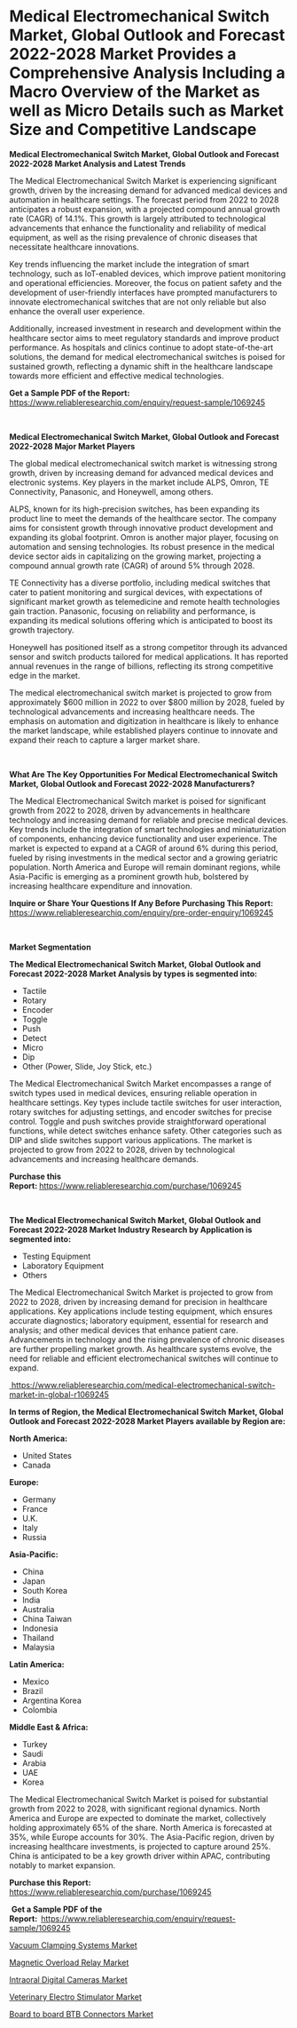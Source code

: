 <p><h1>Medical Electromechanical Switch Market, Global Outlook and Forecast 2022-2028 Market Provides a Comprehensive Analysis Including a Macro Overview of the Market as well as Micro Details such as Market Size and Competitive Landscape</h1></p><p><strong>Medical Electromechanical Switch Market, Global Outlook and Forecast 2022-2028 Market Analysis and Latest Trends</strong></p>
<p><p>The Medical Electromechanical Switch Market is experiencing significant growth, driven by the increasing demand for advanced medical devices and automation in healthcare settings. The forecast period from 2022 to 2028 anticipates a robust expansion, with a projected compound annual growth rate (CAGR) of 14.1%. This growth is largely attributed to technological advancements that enhance the functionality and reliability of medical equipment, as well as the rising prevalence of chronic diseases that necessitate healthcare innovations.</p><p>Key trends influencing the market include the integration of smart technology, such as IoT-enabled devices, which improve patient monitoring and operational efficiencies. Moreover, the focus on patient safety and the development of user-friendly interfaces have prompted manufacturers to innovate electromechanical switches that are not only reliable but also enhance the overall user experience. </p><p>Additionally, increased investment in research and development within the healthcare sector aims to meet regulatory standards and improve product performance. As hospitals and clinics continue to adopt state-of-the-art solutions, the demand for medical electromechanical switches is poised for sustained growth, reflecting a dynamic shift in the healthcare landscape towards more efficient and effective medical technologies.</p></p>
<p><strong>Get a Sample PDF of the Report:&nbsp;</strong> <a href="https://www.reliableresearchiq.com/enquiry/request-sample/1069245">https://www.reliableresearchiq.com/enquiry/request-sample/1069245</a></p>
<p>&nbsp;</p>
<p><strong>Medical Electromechanical Switch Market, Global Outlook and Forecast 2022-2028 Major Market Players</strong></p>
<p><p>The global medical electromechanical switch market is witnessing strong growth, driven by increasing demand for advanced medical devices and electronic systems. Key players in the market include ALPS, Omron, TE Connectivity, Panasonic, and Honeywell, among others.</p><p>ALPS, known for its high-precision switches, has been expanding its product line to meet the demands of the healthcare sector. The company aims for consistent growth through innovative product development and expanding its global footprint. Omron is another major player, focusing on automation and sensing technologies. Its robust presence in the medical device sector aids in capitalizing on the growing market, projecting a compound annual growth rate (CAGR) of around 5% through 2028.</p><p>TE Connectivity has a diverse portfolio, including medical switches that cater to patient monitoring and surgical devices, with expectations of significant market growth as telemedicine and remote health technologies gain traction. Panasonic, focusing on reliability and performance, is expanding its medical solutions offering which is anticipated to boost its growth trajectory.</p><p>Honeywell has positioned itself as a strong competitor through its advanced sensor and switch products tailored for medical applications. It has reported annual revenues in the range of billions, reflecting its strong competitive edge in the market.</p><p>The medical electromechanical switch market is projected to grow from approximately $600 million in 2022 to over $800 million by 2028, fueled by technological advancements and increasing healthcare needs. The emphasis on automation and digitization in healthcare is likely to enhance the market landscape, while established players continue to innovate and expand their reach to capture a larger market share.</p></p>
<p>&nbsp;</p>
<p><strong>What Are The Key Opportunities For Medical Electromechanical Switch Market, Global Outlook and Forecast 2022-2028 Manufacturers?</strong></p>
<p><p>The Medical Electromechanical Switch market is poised for significant growth from 2022 to 2028, driven by advancements in healthcare technology and increasing demand for reliable and precise medical devices. Key trends include the integration of smart technologies and miniaturization of components, enhancing device functionality and user experience. The market is expected to expand at a CAGR of around 6% during this period, fueled by rising investments in the medical sector and a growing geriatric population. North America and Europe will remain dominant regions, while Asia-Pacific is emerging as a prominent growth hub, bolstered by increasing healthcare expenditure and innovation.</p></p>
<p><strong>Inquire or Share Your Questions If Any Before Purchasing This Report:</strong> <a href="https://www.reliableresearchiq.com/enquiry/pre-order-enquiry/1069245">https://www.reliableresearchiq.com/enquiry/pre-order-enquiry/1069245</a></p>
<p>&nbsp;</p>
<p><strong>Market Segmentation</strong></p>
<p><strong>The Medical Electromechanical Switch Market, Global Outlook and Forecast 2022-2028 Market Analysis by types is segmented into:</strong></p>
<p><ul><li>Tactile</li><li>Rotary</li><li>Encoder</li><li>Toggle</li><li>Push</li><li>Detect</li><li>Micro</li><li>Dip</li><li>Other (Power, Slide, Joy Stick, etc.)</li></ul></p>
<p><p>The Medical Electromechanical Switch Market encompasses a range of switch types used in medical devices, ensuring reliable operation in healthcare settings. Key types include tactile switches for user interaction, rotary switches for adjusting settings, and encoder switches for precise control. Toggle and push switches provide straightforward operational functions, while detect switches enhance safety. Other categories such as DIP and slide switches support various applications. The market is projected to grow from 2022 to 2028, driven by technological advancements and increasing healthcare demands.</p></p>
<p><strong>Purchase this Report:&nbsp;</strong><a href="https://www.reliableresearchiq.com/purchase/1069245">https://www.reliableresearchiq.com/purchase/1069245</a></p>
<p>&nbsp;</p>
<p><strong>The Medical Electromechanical Switch Market, Global Outlook and Forecast 2022-2028 Market Industry Research by Application is segmented into:</strong></p>
<p><ul><li>Testing Equipment</li><li>Laboratory Equipment</li><li>Others</li></ul></p>
<p><p>The Medical Electromechanical Switch Market is projected to grow from 2022 to 2028, driven by increasing demand for precision in healthcare applications. Key applications include testing equipment, which ensures accurate diagnostics; laboratory equipment, essential for research and analysis; and other medical devices that enhance patient care. Advancements in technology and the rising prevalence of chronic diseases are further propelling market growth. As healthcare systems evolve, the need for reliable and efficient electromechanical switches will continue to expand.</p></p>
<p><a href="https://www.reliableresearchiq.com/medical-electromechanical-switch-market-in-global-r1069245">&nbsp;https://www.reliableresearchiq.com/medical-electromechanical-switch-market-in-global-r1069245</a></p>
<p><strong>In terms of Region, the Medical Electromechanical Switch Market, Global Outlook and Forecast 2022-2028 Market Players available by Region are:</strong></p>
<p>
    <p> <strong> North America: </strong>
        <ul>
            <li>United States</li>
            <li>Canada</li>
        </ul>
        </p> 
    <p> <strong> Europe: </strong>
        <ul>
            <li>Germany</li>
            <li>France</li>
            <li>U.K.</li>
            <li>Italy</li>
            <li>Russia</li>
        </ul>
        </p> 
    <p> <strong> Asia-Pacific: </strong>
        <ul>
            <li>China</li>
            <li>Japan</li>
            <li>South Korea</li>
            <li>India</li>
            <li>Australia</li>
            <li>China Taiwan</li>
            <li>Indonesia</li>
            <li>Thailand</li>
            <li>Malaysia</li>
        </ul>
        </p> 
    <p> <strong> Latin America: </strong>
        <ul>
            <li>Mexico</li>
            <li>Brazil</li>
            <li>Argentina Korea</li>
            <li>Colombia</li>
        </ul>
        </p> 
    <p> <strong> Middle East & Africa: </strong>
        <ul>
            <li>Turkey</li>
            <li>Saudi</li>
            <li>Arabia</li>
            <li>UAE</li>
            <li>Korea</li>
        </ul>
    </p>
    </p>
<p><p>The Medical Electromechanical Switch Market is poised for substantial growth from 2022 to 2028, with significant regional dynamics. North America and Europe are expected to dominate the market, collectively holding approximately 65% of the share. North America is forecasted at 35%, while Europe accounts for 30%. The Asia-Pacific region, driven by increasing healthcare investments, is projected to capture around 25%. China is anticipated to be a key growth driver within APAC, contributing notably to market expansion.</p></p>
<p><strong>Purchase this Report: </strong><a href="https://www.reliableresearchiq.com/purchase/1069245">https://www.reliableresearchiq.com/purchase/1069245</a></p>
<p>&nbsp;<strong>Get a Sample PDF of the Report:&nbsp;&nbsp;</strong><a href="https://www.reliableresearchiq.com/enquiry/request-sample/1069245">https://www.reliableresearchiq.com/enquiry/request-sample/1069245</a></p>
<p><strong></strong></p>
<p><p><a href="https://www.linkedin.com/pulse/vacuum-clamping-systems-market-forecasts-trends-impact-analysis-ekrme?trackingId=rvh7GQrnSD6hmY0Kdh29Qw%3D%3D">Vacuum Clamping Systems Market</a></p><p><a href="https://www.linkedin.com/pulse/magnetic-overload-relay-market-industry-landscape-growth-gekmc?trackingId=AyL18DtmSw6E2FaeRslZqQ%3D%3D">Magnetic Overload Relay Market</a></p><p><a href="https://www.linkedin.com/pulse/intraoral-digital-cameras-industry-analysis-report-its-market-5fgvc?trackingId=wJ8mcRupRkSWyQGAjX47NA%3D%3D">Intraoral Digital Cameras Market</a></p><p><a href="https://medium.com/@loganunn65756/veterinary-electro-stimulator-industry-analysis-report-its-market-size-growing-with-a-cagr-of-8-2-8e7103b4b95d">Veterinary Electro Stimulator Market</a></p><p><a href="https://medium.com/@joshavis90/global-board-to-board-btb-connectors-industry-types-applications-market-players-regional-growth-61edca870718">Board to board BTB Connectors Market</a></p></p>